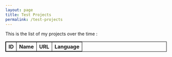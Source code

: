 ```yaml
---
layout: page
title: Test Projects
permalink: /test-projects
---
```

<style>
    #window-right {
    background: #ffe8e8;
}
</style>
<style>
    table, th, td {
        border:1px solid black;
        border-collapse: collapse;
    }
</style>
  
This is the list of my projects over the time :  
  
<table>
<thead>
    <tr>
        <th scope="col">ID</th>
        <th scope="col">Name</th>
        <th scope="col">URL</th>
        <th scope="col">Language</th>
    </tr>
</thead>
<tbody>

</tbody>
</table>

<script src="/assets/js/jquery-3.5.1.min.js"></script>
<script src="/assets/js/projects.js"></script>
